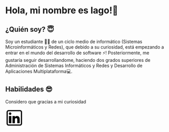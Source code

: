 # Hola, mi nombre es Iago!👋
    
## ¿Quién soy? :innocent:

Soy un estudiante :student: de un ciclo medio de informático (Sistemas Microinformáticos y Redes), que debido a su curiosidad, está empezando a entrar en el mundo del desarrollo de software :zap:! Posteriormente, me gustaría seguir desarrollandome, haciendo dos grados superiores de Administración de Sistemas Informáticos y Redes y Desarrollo de Aplicaciones Multiplataforma:computer:. 

## Habilidades :sunglasses:

Considero que gracias a mi curiosidad


<a href="https://www.linkedin.com/in/iago-valadez-medina-796997233/">
  <img
    width="60"
    alt="¡Sígueme en LinkedIn!"
    src="icons/linkedin.png"
  /></a>

<!--
**Factoid5378/Factoid5378** is a ✨ _special_ ✨ repository because its `README.md` (this file) appears on your GitHub profile.

Here are some ideas to get you started:

- 🔭 I’m currently working on ...
- 🌱 I’m currently learning ...
- 👯 I’m looking to collaborate on ...
- 🤔 I’m looking for help with ...
- 💬 Ask me about ...
- 📫 How to reach me: ...
- 😄 Pronouns: ...
- ⚡ Fun fact: ...
-->
